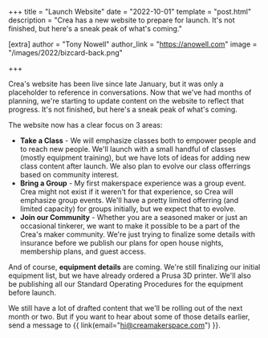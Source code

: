 +++
title = "Launch Website"
date = "2022-10-01"
template = "post.html"
description = "Crea has a new website to prepare for launch. It's not finished, but here's a sneak peak of what's coming."

[extra]
author = "Tony Nowell"
author_link = "https://anowell.com"
image = "/images/2022/bizcard-back.png"

+++

Crea's website has been live since late January, but it was only a placeholder to reference in conversations. Now that we've had months of planning, we're starting to update content on the website to reflect that progress. It's not finished, but here's a sneak peak of what's coming.

The website now has a clear focus on 3 areas:

- **Take a Class** - We will emphasize classes both to empower people and to reach new people. We'll launch with a small handful of classes (mostly equipment training), but we have lots of ideas for adding new class content after launch. We also plan to evolve our class offerrings based on community interest.
- **Bring a Group** - My first makerspace experience was a group event. Crea might not exist if it weren't for that experience, so Crea will emphasize group events. We'll have a pretty limited offerring (and limited capacity) for groups initially, but we expect that to evolve. 
- **Join our Community** - Whether you are a seasoned maker or just an occasional tinkerer, we want to make it possible to be a part of the Crea's maker community. We're just trying to finalize some details with insurance before we publish our plans for open house nights, membership plans, and guest access.

And of course, **equipment details** are coming. We're still finalizing our initial equipment list, but we have already ordered a Prusa 3D printer. We'll also be publishing all our Standard Operating Procedures for the equipment before launch.

We still have a lot of drafted content that we'll be rolling out of the next month or two. But if you want to hear about some of those details earlier, send a message to {{ link(email="hi@creamakerspace.com") }}.
